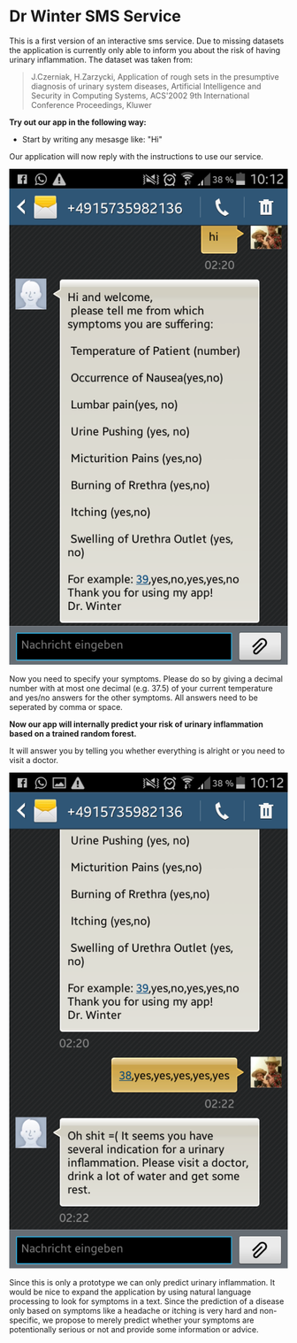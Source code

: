 Dr Winter SMS Service
=====================

This is a first version of an interactive sms service. Due to missing datasets the application is currently only able to inform you about the risk of having urinary inflammation. The dataset was taken from:

> J.Czerniak, H.Zarzycki, Application of rough sets in the presumptive diagnosis of urinary system diseases, Artificial Intelligence and Security in Computing Systems, ACS'2002 9th International Conference Proceedings, Kluwer



**Try out our app in the following way:**

* Start by writing any mesasge like: "Hi"

Our application will now reply with the instructions to use our service.

![Caption for the picture.](Screenshot_2016-06-12-10-12-49.png)

Now you need to specify your symptoms. Please do so by giving a decimal number with at most one decimal (e.g. 37.5) of your current temperature and yes/no answers for the other symptoms. All answers need to be seperated by comma or space.

**Now our app will internally predict your risk of urinary inflammation based on a trained random forest.**

It will answer you by telling you whether everything is alright or you need to visit a doctor.

![Caption for the picture.](Screenshot_2016-06-12-10-12-56.png)

Since this is only a prototype we can only predict urinary inflammation. It would be nice to expand the application by using natural language processing to look for symptoms in a text. Since the prediction of a disease only based on symptoms like a headache or itching is very hard and non-specific, we propose to merely predict whether your symptoms are potentionally serious or not and provide some information or advice.

